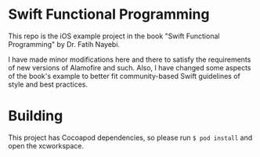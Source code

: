 # Swift Functional Programming
This repo is the iOS example project in the book "Swift Functional Programming" by Dr. Fatih Nayebi.

I have made minor modifications here and there to satisfy the requirements of new versions of Alamofire and such.
Also, I have changed some aspects of the book's example to better fit community-based Swift guidelines of style and best practices.

# Building
This project has Cocoapod dependencies, so please run `$ pod install` and open the xcworkspace.
